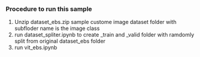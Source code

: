 ### Procedure to run this sample <br/>
1. Unzip dataset_ebs.zip sample custome image dataset folder with subfloder name is the image class <br/>
2. run dataset_spliter.ipynb to create _train and _valid folder with ramdomly split from original dataset_ebs folder<br/>
3. run vit_ebs.ipynb <br/>
